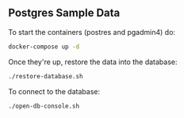 
Postgres Sample Data
--------------------

To start the containers (postres and pgadmin4) do:
```sh
docker-compose up -d
```

Once they're up, restore the data into the database:
```sh
./restore-database.sh
```

To connect to the database:
```sh
./open-db-console.sh
```
